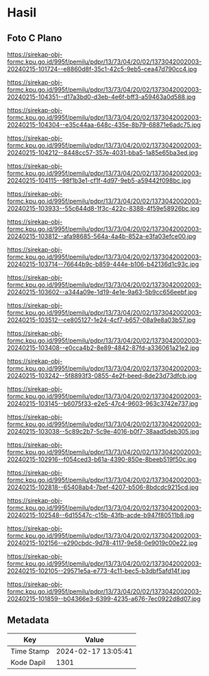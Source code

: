 # Hasil

## Foto C Plano

https://sirekap-obj-formc.kpu.go.id/995f/pemilu/pdpr/13/73/04/20/02/1373042002003-20240215-101724--e8860d8f-35c1-42c5-9eb5-cea47d790cc4.jpg

https://sirekap-obj-formc.kpu.go.id/995f/pemilu/pdpr/13/73/04/20/02/1373042002003-20240215-104351--d17a3bd0-d3eb-4e6f-bff3-a59463a0d588.jpg

https://sirekap-obj-formc.kpu.go.id/995f/pemilu/pdpr/13/73/04/20/02/1373042002003-20240215-104304--e35c44aa-648c-435e-8b79-68871e6adc75.jpg

https://sirekap-obj-formc.kpu.go.id/995f/pemilu/pdpr/13/73/04/20/02/1373042002003-20240215-104212--8448cc57-357e-4031-bba5-1a85e65ba3ed.jpg

https://sirekap-obj-formc.kpu.go.id/995f/pemilu/pdpr/13/73/04/20/02/1373042002003-20240215-104115--98f1b3e1-cf1f-4d97-9eb5-a59442f098bc.jpg

https://sirekap-obj-formc.kpu.go.id/995f/pemilu/pdpr/13/73/04/20/02/1373042002003-20240215-103933--55c644d8-1f3c-422c-8388-4f59e58926bc.jpg

https://sirekap-obj-formc.kpu.go.id/995f/pemilu/pdpr/13/73/04/20/02/1373042002003-20240215-103812--afa98685-564a-4a4b-852a-e3fa03efce00.jpg

https://sirekap-obj-formc.kpu.go.id/995f/pemilu/pdpr/13/73/04/20/02/1373042002003-20240215-103714--76644b9c-b859-444e-b106-b42136d1c93c.jpg

https://sirekap-obj-formc.kpu.go.id/995f/pemilu/pdpr/13/73/04/20/02/1373042002003-20240215-103602--a344a09e-1d19-4e1e-9a63-5b9cc656eebf.jpg

https://sirekap-obj-formc.kpu.go.id/995f/pemilu/pdpr/13/73/04/20/02/1373042002003-20240215-103512--ce805127-1e24-4cf7-b657-08a9e8a03b57.jpg

https://sirekap-obj-formc.kpu.go.id/995f/pemilu/pdpr/13/73/04/20/02/1373042002003-20240215-103408--e0cca4b2-8e89-4842-87fd-a336061a21e2.jpg

https://sirekap-obj-formc.kpu.go.id/995f/pemilu/pdpr/13/73/04/20/02/1373042002003-20240215-103242--5f8893f3-0855-4e2f-beed-8de23d73dfcb.jpg

https://sirekap-obj-formc.kpu.go.id/995f/pemilu/pdpr/13/73/04/20/02/1373042002003-20240215-103145--b6075f33-e2e5-47c4-9603-963c3742e737.jpg

https://sirekap-obj-formc.kpu.go.id/995f/pemilu/pdpr/13/73/04/20/02/1373042002003-20240215-103038--5c89c2b7-5c9e-4016-b0f7-38aad5deb305.jpg

https://sirekap-obj-formc.kpu.go.id/995f/pemilu/pdpr/13/73/04/20/02/1373042002003-20240215-102916--f054ced3-b61a-4390-850e-8beeb519f50c.jpg

https://sirekap-obj-formc.kpu.go.id/995f/pemilu/pdpr/13/73/04/20/02/1373042002003-20240215-102818--65408ab4-7bef-4207-b506-8bdcdc9215cd.jpg

https://sirekap-obj-formc.kpu.go.id/995f/pemilu/pdpr/13/73/04/20/02/1373042002003-20240215-102548--6d15547c-c15b-43fb-acde-b947f80511b8.jpg

https://sirekap-obj-formc.kpu.go.id/995f/pemilu/pdpr/13/73/04/20/02/1373042002003-20240215-102156--e290cbdc-9d78-4117-9e58-0e9019c00e22.jpg

https://sirekap-obj-formc.kpu.go.id/995f/pemilu/pdpr/13/73/04/20/02/1373042002003-20240215-102105--29571e5a-e773-4c11-bec5-b3dbf5afd14f.jpg

https://sirekap-obj-formc.kpu.go.id/995f/pemilu/pdpr/13/73/04/20/02/1373042002003-20240215-101859--b04366e3-6399-4235-a676-7ec0922d8d07.jpg


## Metadata

| Key        | Value               |
| ---------- | ------------------- |
| Time Stamp | 2024-02-17 13:05:41 |
| Kode Dapil | 1301                |



